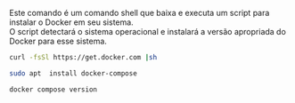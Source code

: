 Este comando é um comando shell que baixa e executa um script para instalar o Docker em seu sistema.   
O script detectará o sistema operacional e instalará a versão apropriada do Docker para esse sistema.

```bash
curl -fsSl https://get.docker.com |sh
```

```bash
sudo apt  install docker-compose
```

```bash
docker compose version
```